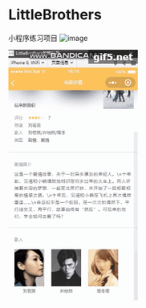 # LittleBrothers
小程序练习项目
![image](https://raw.githubusercontent.com/Urwateryi/MarkDownPic/master/LittleBrothers/1.gif)

![image](https://raw.githubusercontent.com/Urwateryi/MarkDownPic/master/LittleBrothers/2.gif)